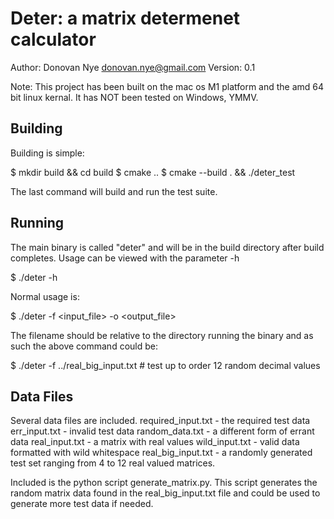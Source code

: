 # Deter: a matrix determenet calculator

Author: Donovan Nye <donovan.nye@gmail.com>
Version: 0.1

Note: This project has been built on the mac os M1 platform and the amd 64 bit linux kernal. It has NOT been tested on Windows, YMMV. 

## Building
Building is simple:

$ mkdir build && cd build
$ cmake ..
$ cmake --build . && ./deter_test

The last command will build and run the test suite. 

## Running
The main binary is called "deter" and will be in the build directory after build completes. Usage can be viewed with the parameter -h

$ ./deter -h 

Normal usage is:

$ ./deter -f <input_file> -o <output_file>

The filename should be relative to the directory running the binary and as such the above command could be:

$ ./deter -f ../real_big_input.txt # test up to order 12 random decimal values

## Data Files
Several data files are included. 
required_input.txt - the required test data
err_input.txt - invalid test data
random_data.txt - a different form of errant data
real_input.txt - a matrix with real values
wild_input.txt - valid data formatted with wild whitespace
real_big_input.txt - a randomly generated test set ranging from 4 to 12 real valued matrices.

Included is the python script generate_matrix.py. This script generates the random matrix data found in the real_big_input.txt file and could be used to generate more test data if needed.
